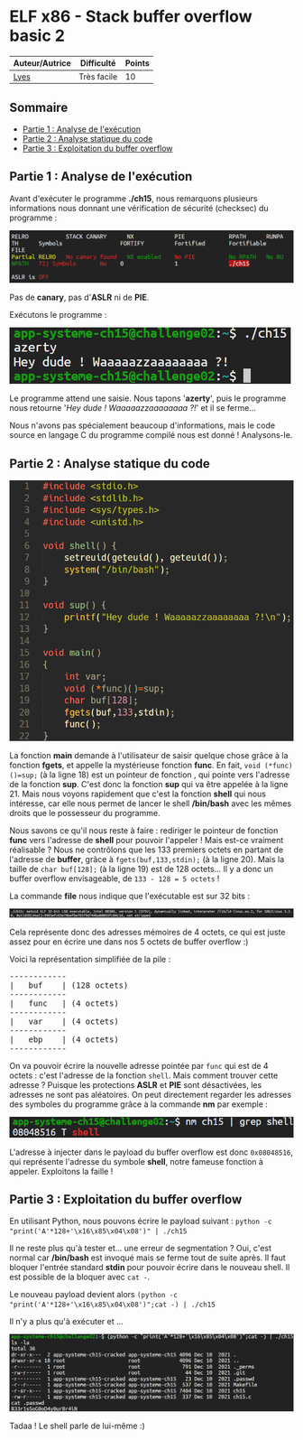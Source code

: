 # ELF x86 - Stack buffer overflow basic 2

| Auteur/Autrice | Difficulté | Points |
|----------------|------------|--------|
|     [Lyes](https://www.root-me.org/Lyes?lang=fr)       | Très facile|   10    |     

## Sommaire
- [Partie 1 : Analyse de l'exécution](https://github.com/0xS3GFAULT/CTF-WriteUps_Fr/blob/main/rootme/App%20-%20Syst%C3%A8me/Tr%C3%A8s%20Facile/ELF%20x86%20-%20Stack%20buffer%20overflow%20basic%202/readme.md#partie-1--analyse-de-lex%C3%A9cution)
- [Partie 2 : Analyse statique du code](https://github.com/0xS3GFAULT/CTF-WriteUps_Fr/blob/main/rootme/App%20-%20Syst%C3%A8me/Tr%C3%A8s%20Facile/ELF%20x86%20-%20Stack%20buffer%20overflow%20basic%202/readme.md#partie-2--analyse-statique-du-code)
- [Partie 3 : Exploitation du buffer overflow](https://github.com/0xS3GFAULT/CTF-WriteUps_Fr/blob/main/rootme/App%20-%20Syst%C3%A8me/Tr%C3%A8s%20Facile/ELF%20x86%20-%20Stack%20buffer%20overflow%20basic%202/readme.md#partie-3--exploitation-du-buffer-overflow)

## Partie 1 : Analyse de l'exécution

Avant d'exécuter le programme **./ch15**, nous remarquons plusieurs informations nous donnant une vérification de sécurité (checksec) du programme : 

![Screenshot](./assets/images/checksec_ch15.png?raw=true)

Pas de **canary**, pas d'**ASLR** ni de **PIE**.

Exécutons le programme : 

![Screenshot](./assets/images/exec_ch15_1.png?raw=true)

Le programme attend une saisie. Nous tapons '**azerty**', puis le programme nous retourne '*Hey dude ! Waaaaazzaaaaaaaa ?!*' et il se ferme...

Nous n'avons pas spécialement beaucoup d'informations, mais le code source en langage C du programme compilé nous est donné ! Analysons-le.

## Partie 2 : Analyse statique du code

![Screenshot](./assets/images/code_ch15_1.png?raw=true)

La fonction **main** demande à l'utilisateur de saisir quelque chose grâce à la fonction **fgets**, et appelle la mystérieuse fonction **func**. En fait, ```void (*func)()=sup;``` (à la ligne 18) est un pointeur de fonction , qui pointe vers l'adresse de la fonction **sup**. C'est donc la fonction **sup** qui va être appelée à la ligne 21. Mais nous voyons rapidement que c'est la fonction **shell** qui nous intéresse, car elle nous permet de lancer le shell **/bin/bash** avec les mêmes droits que le possesseur du programme.

Nous savons ce qu'il nous reste à faire : rediriger le pointeur de fonction **func** vers l'adresse de **shell** pour pouvoir l'appeler ! Mais est-ce vraiment réalisable ? Nous ne contrôlons que les 133 premiers octets en partant de l'adresse de **buffer**, grâce à ```fgets(buf,133,stdin);``` (à la ligne 20). Mais la taille de ```char buf[128];``` (à la ligne 19) est de 128 octets... Il y a donc un buffer overflow envisageable, de ```133 - 128 = 5 octets``` !

La commande **file** nous indique que l'exécutable est sur 32 bits : 

![Screenshot](./assets/images/file_ch15.png?raw=true)

Cela représente donc des adresses mémoires de 4 octets, ce qui est juste assez pour en écrire une dans nos 5 octets de buffer overflow :)

Voici la représentation simplifiée de la pile :
<pre>
------------
|   buf    | (128 octets)
------------
|   func   | (4 octets)
------------
|   var    | (4 octets)
------------
|   ebp    | (4 octets)
------------
</pre>
On va pouvoir écrire la nouvelle adresse pointée par ```func``` qui est de 4 octets : c'est l'adresse de la fonction ```shell```. Mais comment trouver cette adresse ? Puisque les protections **ASLR** et **PIE** sont désactivées, les adresses ne sont pas aléatoires. On peut directement regarder les adresses des symboles du programme grâce à la commande **nm** par exemple : 

![Screenshot](./assets/images/nm_ch15.png?raw=true)

L'adresse à injecter dans le payload du buffer overflow est donc ```0x08048516```, qui représente l'adresse du symbole **shell**, notre fameuse fonction à appeler. Exploitons la faille !

## Partie 3 : Exploitation du buffer overflow

En utilisant Python, nous pouvons écrire le payload suivant : ```python -c "print('A'*128+'\x16\x85\x04\x08')" | ./ch15```

Il ne reste plus qu'à tester et... une erreur de segmentation ? Oui, c'est normal car **/bin/bash** est invoqué mais se ferme tout de suite après. Il faut bloquer l'entrée standard **stdin** pour pouvoir écrire dans le nouveau shell. Il est possible de la bloquer avec ```cat -```.

Le nouveau payload devient alors ```(python -c "print('A'*128+'\x16\x85\x04\x08')";cat -) | ./ch15```

Il n'y a plus qu'à exécuter et ...

![Screenshot](./assets/images/exploit_ch15.png?raw=true)

Tadaa ! Le shell parle de lui-même :) 
